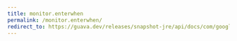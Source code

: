 ```yaml
---
title: monitor.enterwhen
permalink: /monitor.enterwhen/
redirect_to: https://guava.dev/releases/snapshot-jre/api/docs/com/google/common/util/concurrent/Monitor.html#enterWhen-com.google.common.util.concurrent.Monitor.Guard-
---
```

